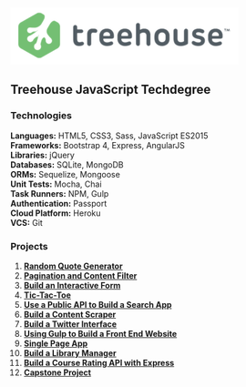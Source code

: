 ![Treehouse](treehouse.png)

## Treehouse JavaScript Techdegree

### Technologies

**Languages:** HTML5, CSS3, Sass, JavaScript ES2015  
**Frameworks:** Bootstrap 4, Express, AngularJS  
**Libraries:** jQuery  
**Databases:** SQLite, MongoDB  
**ORMs:** Sequelize, Mongoose  
**Unit Tests:** Mocha, Chai  
**Task Runners:** NPM, Gulp  
**Authentication:** Passport  
**Cloud Platform:** Heroku  
**VCS:** Git

### Projects

1.  **[Random Quote Generator](https://github.com/adamelliotfields/treehouse-javascript-techdegree/tree/master/01-random-quote-generator)**
2.  **[Pagination and Content Filter](https://github.com/adamelliotfields/treehouse-javascript-techdegree/tree/master/02-pagination-content-filter)**
3.  **[Build an Interactive Form](https://github.com/adamelliotfields/treehouse-javascript-techdegree/tree/master/03-interactive-form)**
4.  **[Tic-Tac-Toe](https://github.com/adamelliotfields/treehouse-javascript-techdegree/tree/master/04-tic-tac-toe)**
5.  **[Use a Public API to Build a Search App](https://github.com/adamelliotfields/treehouse-javascript-techdegree/tree/master/05-search-app)**
6.  **[Build a Content Scraper](https://github.com/adamelliotfields/treehouse-content-scraper)**
7.  **[Build a Twitter Interface](https://github.com/adamelliotfields/treehouse-twitter-interface)**
8.  **[Using Gulp to Build a Front End Website](https://github.com/adamelliotfields/treehouse-gulp-build)**
9.  **[Single Page App](https://github.com/adamelliotfields/treehouse-angular-spa)**
10. **[Build a Library Manager]()**
11. **[Build a Course Rating API with Express]()**
12. **[Capstone Project]()**
